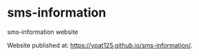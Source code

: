 # sms-information
sms-information website

Website published at: https://ypat125.github.io/sms-information/.

